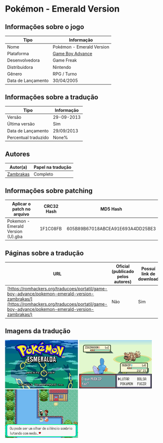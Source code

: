 # Pokémon - Emerald Version

## Informações sobre o jogo

| Tipo | Informação |
| ----------- | ----------- |
| Nome | Pokémon \- Emerald Version |
| Plataforma | [Game Boy Advance](../) |
| Desenvolvedora | Game Freak |
| Distribuidora | Nintendo |
| Gênero | RPG / Turno |
| Data de Lançamento | 30/04/2005 |

## Informações sobre a tradução

| Tipo | Informação |
| ----------- | ----------- |
| Versão | 29\-09\-2013 |
| Última versão | Sim |
| Data de Lançamento | 29/09/2013 |
| Percentual traduzido | None% |

## Autores

| Autor(a) | Papel na tradução |
| ----------- | ----------- |
| [Zambrakas](../../../autores/zambrakas/) | Completo |

## Informações sobre patching

| Aplicar o patch no arquivo | CRC32 Hash | MD5 Hash |
| ----------- | ----------- | ----------- |
| Pokemon \- Emerald Version \(U\)\.gba | 1F1C08FB | 605B89B67018ABCEA91E693A4DD25BE3 |

## Páginas sobre a tradução

| URL | Oficial (publicado pelos autores) | Possuí link de download |
| ----------- | ----------- | ----------- |
| [https://romhackers.org/traducoes/portatil/game-boy-advance/pokemon-emerald-version-zambrakas/](https://romhackers.org/traducoes/portatil/game-boy-advance/pokemon-emerald-version-zambrakas/) | Não | Sim |

## Imagens da tradução

![Imagem de exemplo da tradução 1](1.png)
![Imagem de exemplo da tradução 2](2.png)
![Imagem de exemplo da tradução 3](3.png)